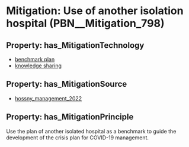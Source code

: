 # Mitigation: __Use of another isolation hospital__ (PBN__Mitigation_798)

## Property: has_MitigationTechnology

* [benchmark plan](../Technology/PBN__Technology_3456)
* [knowledge sharing](../Technology/PBN__Technology_3457)

## Property: has_MitigationSource

* [hossny_management_2022](../Article/PBN__Article_92)

## Property: has_MitigationPrinciple

Use the plan of another isolated hospital as a benchmark to guide the development of the crisis plan for COVID-19 management.

